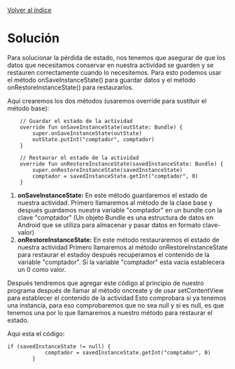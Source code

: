 [Volver al índice](https://github.com/FernandoJosePereiraSalvador/Comptador/tree/main#readme)

# Solución

Para solucionar la pérdida de estado, nos tenemos que asegurar de que los datos que necesitamos conservar en nuestra actividad se guarden y se restauren correctamente cuando lo necesitemos. Para esto podemos usar el método onSaveInstanceState() para guardar datos y el método onRestoreInstanceState() para restaurarlos.

Aqui crearemos los dos métodos (usaremos override para sustituir el método base):
```
    // Guardar el estado de la actividad
    override fun onSaveInstanceState(outState: Bundle) {
        super.onSaveInstanceState(outState)
        outState.putInt("comptador", comptador)
    }

    // Restaurar el estado de la actividad
    override fun onRestoreInstanceState(savedInstanceState: Bundle) {
        super.onRestoreInstanceState(savedInstanceState)
        comptador = savedInstanceState.getInt("comptador", 0)
    }
```

1. __onSaveInstanceState:__ En este método guardaremos el estado de nuestra actividad. Primero llamaremos al método de la clase base y después guardamos nuestra variable "comptador" en un bundle con la clave "comptador" (Un objeto Bundle es una estructura de datos en Android que se utiliza para almacenar y pasar datos en formato clave-valor) 
2. __onRestoreInstanceState:__ En este método restauraremos el estado de nuestra actividad Primero llamaremos al método onRestoreInstanceState para restaurar el estadoy después recuperamos el contenido de la variable "comptador". Si la variable "comptador" esta vacía establecera un 0 como valor.


Después tendremos que agregar este código al principio de nuestro programa después de llamar al método oncreate y de usar setContentView para establecer el contenido de la actividad Esto comprobara si ya tenemos una instancia, para eso comprobaremos que no sea null y si es null, es que tenemos una por lo que llamaremos a nuestro método para restaurar el estado.

Aqui esta el código:
```
if (savedInstanceState != null) {
            comptador = savedInstanceState.getInt("comptador", 0)
        }
```
